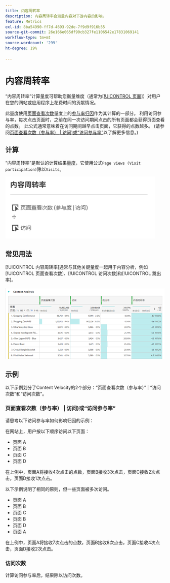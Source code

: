 ```yaml
---
title: 内容周转率
description: 内容周转率会测量内容对下游内容的影响。
feature: Metrics
exl-id: 8ba54990-ff7d-4693-92de-7f9d9f916b55
source-git-commit: 26e166e065df90cb327fe1106542e17831069141
workflow-type: tm+mt
source-wordcount: '299'
ht-degree: 19%

---
```


# 内容周转率

“内容周转率”计算量度可帮助您衡量维度（通常为[[!UICONTROL 页面]](/help/components/dimensions/page.md)）对用户在您的网站或应用程序上花费时间的贡献情况。

此量度使用[页面查看次数](page-views.md)量度上的[参与率归因](/help/analyze/analysis-workspace/attribution/models.md)作为其计算的一部分。 利用访问参与率，每次点击页面时，之前在同一次访问期间点击的所有页面都会获得页面查看的点数。 此公式通常意味着在访问期间越早点击页面，它获得的点数越多。 (请参阅[页面查看次数（参与率） | 访问)或“访问参与率”](#page-views-participation--visit-or-visit-participation)以了解更多信息。)

## 计算

“内容周转率”是默认的计算结果[量度](overview.md)，它使用公式`Page views (Visit participation)`除以`Visits`。

![](assets/cont-velo-1.png)

## 常见用法

[!UICONTROL 内容周转率]通常与其他关键量度一起用于内容分析，例如[!UICONTROL 页面查看次数]、[!UICONTROL 访问次数]和[!UICONTROL 跳出率]。

![](assets/cont-velo-3.png)

## 示例

以下示例划分了Content Velocity的2个部分：“页面查看次数（参与率）” | “访问次数”和“访问次数”。

### 页面查看次数（参与率） | 访问)或“访问参与率”

请思考以下访问参与率如何影响归因的示例：

在网站上，用户按以下顺序访问以下页面：

* 页面 A
* 页面 B
* 页面 C
* 页面 D

在上例中，页面A将接收4次点击的点数，页面B接收3次点击，页面C接收2次点击，页面D接收1次点击。

以下示例说明了相同的原则，但一些页面被多次访问。

* 页面 A
* 页面 B
* 页面 C
* 页面 B
* 页面 D
* 页面 A

在上例中，页面A将接收7次点击的点数，页面B接收8次点击，页面C接收4次点击，页面D接收2次点击。

### 访问次数

计算访问参与率后，结果除以访问次数。
